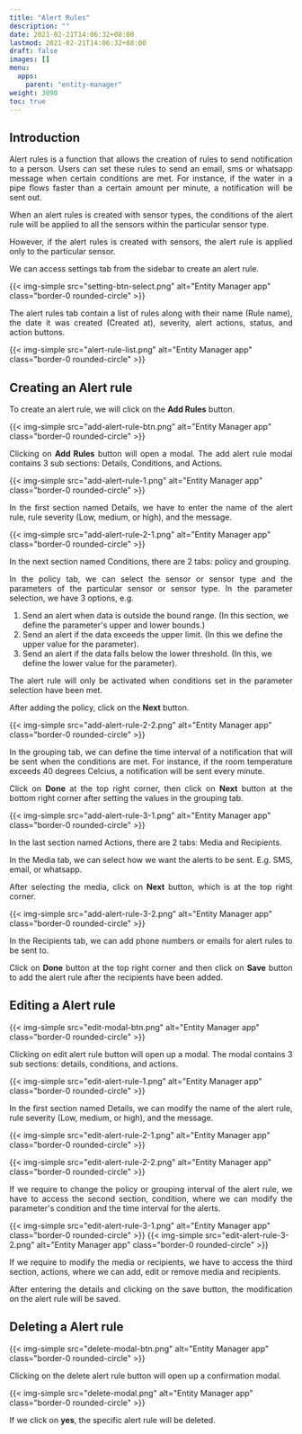 ```yaml
---
title: "Alert Rules"
description: ""
date: 2021-02-21T14:06:32+08:00
lastmod: 2021-02-21T14:06:32+08:00
draft: false
images: []
menu:
  apps:
    parent: "entity-manager"
weight: 3090
toc: true
---
```


## Introduction

<p style="text-align: justify;">
Alert rules is a function that allows the creation of rules to send notification to a person. Users can set these rules to send an email, sms or whatsapp message when certain conditions are met. For instance, if the water in a pipe flows faster than a certain amount per minute, a notification will be sent out.
</p>

<p style="text-align: justify;">
When an alert rules is created with sensor types, the conditions of the alert rule will be applied to all the sensors within the particular sensor type. 
</p>

<p style="text-align: justify;">
However, if the alert rules is created with sensors, the alert rule is applied only to the particular sensor. 
</p>

<p style="text-align: justify;">
We can access settings tab from the sidebar to create an alert rule.
</p>

{{< img-simple src="setting-btn-select.png" alt="Entity Manager app" class="border-0 rounded-circle" >}}

<p style="text-align: justify;">
The alert rules tab contain a list of rules along with their name (Rule name), the date it was created (Created at), severity, alert actions, status, and action buttons.
</p>

{{< img-simple src="alert-rule-list.png" alt="Entity Manager app" class="border-0 rounded-circle" >}}

## Creating an Alert rule

<p style="text-align: justify;">
To create an alert rule, we will click on the <b>Add Rules</b> button.
</p>

{{< img-simple src="add-alert-rule-btn.png" alt="Entity Manager app" class="border-0 rounded-circle" >}}

<p style="text-align: justify;">
Clicking on <b>Add Rules</b> button will open a modal. The add alert rule modal contains 3 sub sections: Details, Conditions, and Actions.
</p>

{{< img-simple src="add-alert-rule-1.png" alt="Entity Manager app" class="border-0 rounded-circle" >}}

<p style="text-align: justify;">
In the first section named Details, we have to enter the name of the alert rule, rule severity (Low, medium, or high), and the message.
</p>

{{< img-simple src="add-alert-rule-2-1.png" alt="Entity Manager app" class="border-0 rounded-circle" >}}

<p style="text-align: justify;">
In the next section named Conditions, there are 2 tabs: policy and grouping.
</p>

<p style="text-align: justify;">
In the policy tab, we can select the sensor or sensor type and the parameters of the particular sensor or sensor type. In the parameter selection, we have 3 options, e.g.
</p>

1. Send an alert when data is outside the bound range. (In this section, we define the parameter's upper and lower bounds.)
2. Send an alert if the data exceeds the upper limit. (In this we define the upper value for the parameter).
3. Send an alert if the data falls below the lower threshold. (In this, we define the lower value for the parameter).

<p style="text-align: justify;">
The alert rule will only be activated when conditions set in the parameter selection have been met.
</p>

After adding the policy, click on the <b>Next</b> button.

{{< img-simple src="add-alert-rule-2-2.png" alt="Entity Manager app" class="border-0 rounded-circle" >}}

<p style="text-align: justify;">
In the grouping tab, we can define the time interval of a notification that will be sent when the conditions are met. For instance, if the room temperature exceeds 40 degrees Celcius, a notification will be sent every minute.
</p>

<p style="text-align: justify;">
Click on <b>Done</b> at the top right corner, then click on <b>Next</b> button at the bottom right corner after setting the values in the grouping tab.
</p>

{{< img-simple src="add-alert-rule-3-1.png" alt="Entity Manager app" class="border-0 rounded-circle" >}}

<p style="text-align: justify;">
In the last section named Actions, there are 2 tabs: Media and Recipients. 
</p>

<p style="text-align: justify;">
In the Media tab, we can select how we want the alerts to be sent. E.g. SMS, email, or whatsapp. 
</p>

<p style="text-align: justify;">
After selecting the media, click on <b>Next</b> button, which is at the top right corner.
</p>

{{< img-simple src="add-alert-rule-3-2.png" alt="Entity Manager app" class="border-0 rounded-circle" >}}

<p style="text-align: justify;">
In the Recipients tab, we can add phone numbers or emails for alert rules to be sent to. 
</p>

<p style="text-align: justify;">
Click on <b>Done</b> button at the top right corner and then click on <b>Save</b> button to add the alert rule after the recipients have been added. 
</p>

## Editing a Alert rule

{{< img-simple src="edit-modal-btn.png" alt="Entity Manager app" class="border-0 rounded-circle" >}}

<p style="text-align: justify;">
Clicking on edit alert rule button will open up a modal. The modal contains 3 sub sections: details, conditions, and actions.
</p>

{{< img-simple src="edit-alert-rule-1.png" alt="Entity Manager app" class="border-0 rounded-circle" >}}

<p style="text-align: justify;">
In the first section named Details, we can modify the name of the alert rule, rule severity (Low, medium, or high), and the message.
</p>

{{< img-simple src="edit-alert-rule-2-1.png" alt="Entity Manager app" class="border-0 rounded-circle" >}}

{{< img-simple src="edit-alert-rule-2-2.png" alt="Entity Manager app" class="border-0 rounded-circle" >}}

<p style="text-align: justify;">
If we require to change the policy or grouping interval of the alert rule, we have to access the second section, condition, where we can modify the parameter's condition and the time interval for the alerts.
</p>

{{< img-simple src="edit-alert-rule-3-1.png" alt="Entity Manager app" class="border-0 rounded-circle" >}}
{{< img-simple src="edit-alert-rule-3-2.png" alt="Entity Manager app" class="border-0 rounded-circle" >}}

<p style="text-align: justify;">
If we require to modify the media or recipients, we have to access the third section, actions, where we can add, edit or remove media and recipients. 
</p>

<p style="text-align: justify;">
After entering the details and clicking on the save button, the modification on the alert rule will be saved.
</p>

## Deleting a Alert rule

{{< img-simple src="delete-modal-btn.png" alt="Entity Manager app" class="border-0 rounded-circle" >}}

<p style="text-align: justify;">
Clicking on the delete alert rule button will open up a confirmation modal.
</p>

{{< img-simple src="delete-modal.png" alt="Entity Manager app" class="border-0 rounded-circle" >}}

<p style="text-align: justify;">
If we click on <b>yes</b>, the specific alert rule will be deleted.
</p>